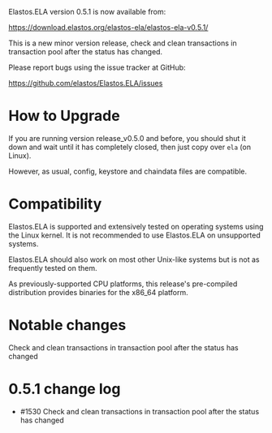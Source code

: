 Elastos.ELA version 0.5.1 is now available from:

  <https://download.elastos.org/elastos-ela/elastos-ela-v0.5.1/>

This is a new minor version release, check and clean transactions in transaction pool after the status has changed. 

Please report bugs using the issue tracker at GitHub:

  <https://github.com/elastos/Elastos.ELA/issues>

How to Upgrade
==============

If you are running version release_v0.5.0 and before, you should shut it down and wait until
 it has completely closed, then just copy over `ela` (on Linux).

However, as usual, config, keystore and chaindata files are compatible.

Compatibility
==============

Elastos.ELA is supported and extensively tested on operating systems
using the Linux kernel. It is not recommended to use Elastos.ELA on
unsupported systems.

Elastos.ELA should also work on most other Unix-like systems but is not
as frequently tested on them.

As previously-supported CPU platforms, this release's pre-compiled
distribution provides binaries for the x86_64 platform.

Notable changes
===============

Check and clean transactions in transaction pool after the status has changed 

0.5.1 change log
=================

- #1530 Check and clean transactions in transaction pool after the status has changed 

